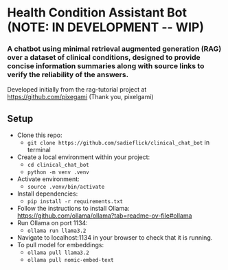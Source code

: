 # Health Condition Assistant Bot (NOTE: IN DEVELOPMENT -- WIP)

### A chatbot using minimal retrieval augmented generation (RAG) over a dataset of clinical conditions, designed to provide concise information summaries along with source links to verify the reliability of the answers.

Developed initially from the rag-tutorial project at https://github.com/pixegami (Thank you, pixelgami)

## Setup
- Clone this repo:
    -  ```git clone https://github.com/sadieflick/clinical_chat_bot``` in terminal
- Create a local environment within your project:
    -  ```cd clinical_chat_bot```
    - ```python -m venv .venv```
- Activate environment:
    - ```source .venv/bin/activate```
- Install dependencies: 
    - ```pip install -r requirements.txt```
- Follow the instructions to install Ollama: https://github.com/ollama/ollama?tab=readme-ov-file#ollama
- Run Ollama on port 1134:
    - ```ollama run llama3.2```
- Navigate to localhost:1134 in your browser to check that it is running.
- To pull model for embeddings:
    - ```ollama pull llama3.2```
    - ```ollama pull nomic-embed-text```
